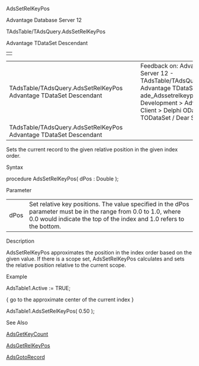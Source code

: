 AdsSetRelKeyPos




Advantage Database Server 12  

TAdsTable/TAdsQuery.AdsSetRelKeyPos

Advantage TDataSet Descendant

|  |
| --- |
|  |

|  |  |  |  |  |
| --- | --- | --- | --- | --- |
| TAdsTable/TAdsQuery.AdsSetRelKeyPos  Advantage TDataSet Descendant |  |  | Feedback on: Advantage Database Server 12 - TAdsTable/TAdsQuery.AdsSetRelKeyPos Advantage TDataSet Descendant ade\_Adssetrelkeypos Advantage Web Development > Advantage Delphi OData Client > Delphi OData Components > TODataSet / Dear Support Staff, |  |
| TAdsTable/TAdsQuery.AdsSetRelKeyPos  Advantage TDataSet Descendant |  |  |  |  |

Sets the current record to the given relative position in the given index order.

Syntax

procedure AdsSetRelKeyPos( dPos : Double );

Parameter

|  |  |
| --- | --- |
| dPos | Set relative key positions. The value specified in the dPos parameter must be in the range from 0.0 to 1.0, where 0.0 would indicate the top of the index and 1.0 refers to the bottom. |

Description

AdsSetRelKeyPos approximates the position in the index order based on the given value. If there is a scope set, AdsSetRelKeyPos calculates and sets the relative position relative to the current scope.

Example

AdsTable1.Active := TRUE;

{ go to the approximate center of the current index }

AdsTable1.AdsSetRelKeyPos( 0.50 );

See Also

[AdsGetKeyCount](ade_adsgetkeycount.htm)

[AdsGetRelKeyPos](ade_adsgetrelkeypos.htm)

[AdsGotoRecord](ade_adsgotorecord.htm)